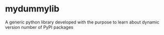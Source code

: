 # mydummylib
A generic python library developed with the purpose to learn about dynamic version number of PyPI packages
